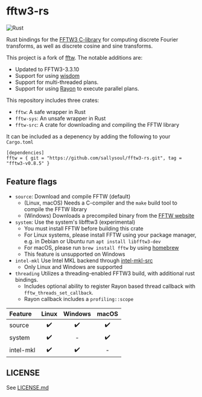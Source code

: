 fftw3-rs
===========
![Rust](https://github.com/sallysoul/fftw3-rs/workflows/Rust/badge.svg)

Rust bindings for the [FFTW3 C-library](http://www.fftw.org/) for computing discrete Fourier transforms, as well as discrete cosine and sine transforms.

This project is a fork of [fftw](https://github.com/rust-math/fftw).
The notable additions are:

- Updated to FFTW3-3.3.10 
- Support for using [wisdom](https://www.fftw.org/doc/Wisdom.html)
- Support for multi-threaded plans.
- Support for using [Rayon](https://github.com/rayon-rs/rayon) to execute parallel plans.

This repository includes three crates:

- `fftw`: A safe wrapper in Rust
- `fftw-sys`: An unsafe wrapper in Rust
- `fftw-src`: A crate for downloading and compiling the FFTW library

It can be included as a depenency by adding the following to your `Cargo.toml`
```
[dependencies]
fftw = { git = "https://github.com/sallysoul/fftw3-rs.git", tag = "fftw3-v0.8.5" }
```

Feature flags
--------------

- `source`: Download and compile FFTW (default)
    - (Linux, macOS) Needs a C-compiler and the `make` build tool to compile the FFTW library
    - (Windows) Downloads a precompiled binary from the [FFTW website](http://www.fftw.org/install/windows.html)
- `system`: Use the system's libfftw3 (experimental)
    - You must install FFTW before building this crate
    - For Linux systems, please install FFTW using your package manager, e.g. in Debian or Ubuntu run `apt install libfftw3-dev`
    - For macOS, please run `brew install fftw` by using [homebrew](https://github.com/Homebrew/brew)
    - This feature is unsupported on Windows
- `intel-mkl` Use Intel MKL backend through [intel-mkl-src](https://github.com/termoshtt/rust-intel-mkl)
    - Only Linux and Windows are supported
- `threading` Utilizes a threading-enabled FFTW3 build, with additional rust bindings.
    - Includes optional ability to register Rayon based thread callback with `fftw_threads_set_callback`.
    - Rayon callback includes a `profiling::scope`

|Feature  | Linux | Windows | macOS |
|:--------|:-----:|:-------:|:-----:|
|source   |✔️      |✔️        |✔️      |
|system   |✔️      |-        |✔️      |
|intel-mkl|✔️      |✔️        |-      |

LICENSE
--------
See [LICENSE.md](./LICENSE.md)
